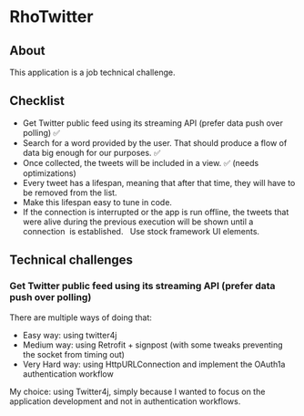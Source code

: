 # RhoTwitter

## About

This application is a job technical challenge. 

## Checklist

* Get Twitter public feed using its streaming API (prefer data push over polling) ✅
* Search for a word provided by the user. That should produce a flow of data big enough for our purposes.  ✅
* Once collected, the tweets will be included in a view. ✅ (needs optimizations)
* Every tweet has a lifespan, meaning that after that time, they will have to be removed from the list.  
* Make this lifespan easy to tune in code.  
* If the connection is interrupted or the app is run offline, the tweets that  were alive during the previous execution will be shown until a connection  is established.  
Use stock framework UI elements.  

## Technical challenges

### Get Twitter public feed using its streaming API (prefer data push over polling)

There are multiple ways of doing that:

* Easy way: using twitter4j
* Medium way: using Retrofit + signpost (with some tweaks preventing the socket from timing out)
* Very Hard way: using HttpURLConnection and implement the OAuth1a authentication workflow

My choice: using Twitter4j, simply because I wanted to focus on the application development and not in authentication workflows.


